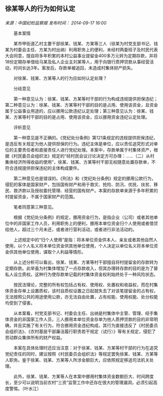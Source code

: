 ## 徐某等人的行为如何认定

### 

_来源：中国纪检监察报_ _发布时间： 2014-09-17 16:00_

　　基本案情

　　某市甲街道乙村主要干部徐某、钱某、方某等三人（徐某为村党支部书记、钱某为村委会主任、方某为村出纳）利用职务上的便利，未经村两委班子及村民代表大会同意，擅自将多年积累的本村公益事业提留金400多万元转为定期存款，并将18份定期存单借给马某及私人企业主刘某等人，用于向银行质押贷款从事经营活动，时间长达3年。案发后，存款单被追回，未造成村集体财产损失。

　　对徐某、钱某、方某等人的行为应如何认定处理？

　　分歧意见

　　第一种意见认为：徐某、钱某、方某等村干部的行为构成违规提供担保违纪；第二种意见认为：徐某、钱某、方某等村干部的目的是占用、使用该资金，且资金属于公益事业用途的，应以挪用公款违纪认定处理；第三种意见认为：徐某、钱某、方某等村干部的目的是占用、使用该资金，应以挪用资金违纪认定处理。

　　评析意见

　　第一种意见是不正确的。《党纪处分条例》第121条规定的违规提供担保违纪，是违反有关规定为他人提供担保的行为。违纪主体是单位，应以责任追究形式对单位的主要责任者和直接责任人进行党纪处理。本案中，存款单属于村集体资产，根据《村民委员会组织法》规定的“经村民会议讨论决定方可办理：……（二）从村集体经济所得收益的使用”，徐某、钱某、方某等村干部无权随意处置存款单，不符合违规提供担保违纪的主体构成要件。

　　第二种意见也是错误的。《刑法》和《党纪处分条例》规定的挪用公款行为，侵犯的客体是国家财产，包括国有财产和用于救灾、抢险、防汛、优抚、扶贫、移民、救济款以及授权委托管理、经营的国有财产。本案的存款单来源于多年积累的村提留资金，不属于国家财产的范围。

　　笔者同意第三种意见。

　　根据《党纪处分条例》的规定，挪用资金行为，是指企业（公司）或者其他单位中的非国家工作人员，利用职务上的便利，挪用本单位资金归个人使用或者借贷给他人，超过三个月未还，或者进行营利活动，或者进行非法活动的。

　　上述规定中的“归个人使用”是指：将本单位资金供本人、亲友或者其他自然人使用，以个人名义将本单位资金供其他单位使用，个人决定以单位名义将本单位资金供其他单位使用，谋取个人利益等情形。

　　从上述分析可以看出，徐某、钱某、方某等村干部擅自将村提留金的存款转为定期存款。此举虽为村集体增加了一点存款收入，但其办理转存款的目的是为了替私人设立质权。这种行为使存款单记载的村集体资金权利始终处于一种风险状态。

　　按民法理论，完整的所有权包括占有权、使用权、处置权和收益权，而在村集体资金存单上设置质权，该村自质权设置之日起就失去了对该笔提留金的占有权，无法按照公共的用途使用公款，亦无法自由处置，占有权能、使用权能、处分权能均受到了侵害。

　　从本案看，村党支部书记、村委会主任、出纳是村集体中主管、管理、经手集体资金的非国家工作人员，三人挪用本单位资金存单为他人质押贷款的目的非常明确，并且实施了有关行为，符合挪用资金违纪构成，其行为直接违反了《村民委员会组织法》、《农村基层干部廉洁履行职责若干规定（试行）》等有关规定，侵犯了劳动群众集体所有的财产权益。

　　本案在具体处理时还应当注意：对于徐某、钱某、方某等村干部的行为在追究党纪责任的同时，建议按照《村民委员会组织法》等规定罢免徐某、钱某、方某等人职务。鉴于徐某、钱某、方某等人所涉金额巨大，应依照规定移送司法机关处理。

　　此外，徐某、钱某、方某等人在本案中挪用村集体资金数额巨大、时间跨度长，至少可以说明当前农村“三资”监管工作中还存在很大的管理漏洞，必须引起高度警惕。（叶水江）